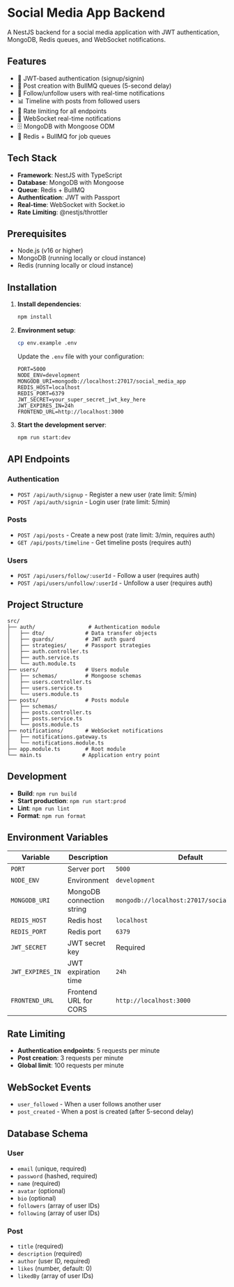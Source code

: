 # Social Media App Backend

A NestJS backend for a social media application with JWT authentication, MongoDB, Redis queues, and WebSocket notifications.

## Features

- 🔐 JWT-based authentication (signup/signin)
- 📝 Post creation with BullMQ queues (5-second delay)
- 👥 Follow/unfollow users with real-time notifications
- 📊 Timeline with posts from followed users
- 🚦 Rate limiting for all endpoints
- 🔄 WebSocket real-time notifications
- 🗄️ MongoDB with Mongoose ODM
- 🚀 Redis + BullMQ for job queues

## Tech Stack

- **Framework**: NestJS with TypeScript
- **Database**: MongoDB with Mongoose
- **Queue**: Redis + BullMQ
- **Authentication**: JWT with Passport
- **Real-time**: WebSocket with Socket.io
- **Rate Limiting**: @nestjs/throttler

## Prerequisites

- Node.js (v16 or higher)
- MongoDB (running locally or cloud instance)
- Redis (running locally or cloud instance)

## Installation

1. **Install dependencies**:
   ```bash
   npm install
   ```

2. **Environment setup**:
   ```bash
   cp env.example .env
   ```
   
   Update the `.env` file with your configuration:
   ```env
   PORT=5000
   NODE_ENV=development
   MONGODB_URI=mongodb://localhost:27017/social_media_app
   REDIS_HOST=localhost
   REDIS_PORT=6379
   JWT_SECRET=your_super_secret_jwt_key_here
   JWT_EXPIRES_IN=24h
   FRONTEND_URL=http://localhost:3000
   ```

3. **Start the development server**:
   ```bash
   npm run start:dev
   ```

## API Endpoints

### Authentication
- `POST /api/auth/signup` - Register a new user (rate limit: 5/min)
- `POST /api/auth/signin` - Login user (rate limit: 5/min)

### Posts
- `POST /api/posts` - Create a new post (rate limit: 3/min, requires auth)
- `GET /api/posts/timeline` - Get timeline posts (requires auth)

### Users
- `POST /api/users/follow/:userId` - Follow a user (requires auth)
- `POST /api/users/unfollow/:userId` - Unfollow a user (requires auth)

## Project Structure

```
src/
├── auth/                 # Authentication module
│   ├── dto/             # Data transfer objects
│   ├── guards/          # JWT auth guard
│   ├── strategies/      # Passport strategies
│   ├── auth.controller.ts
│   ├── auth.service.ts
│   └── auth.module.ts
├── users/               # Users module
│   ├── schemas/         # Mongoose schemas
│   ├── users.controller.ts
│   ├── users.service.ts
│   └── users.module.ts
├── posts/               # Posts module
│   ├── schemas/
│   ├── posts.controller.ts
│   ├── posts.service.ts
│   └── posts.module.ts
├── notifications/       # WebSocket notifications
│   ├── notifications.gateway.ts
│   └── notifications.module.ts
├── app.module.ts        # Root module
└── main.ts             # Application entry point
```

## Development

- **Build**: `npm run build`
- **Start production**: `npm run start:prod`
- **Lint**: `npm run lint`
- **Format**: `npm run format`

## Environment Variables

| Variable | Description | Default |
|----------|-------------|---------|
| `PORT` | Server port | `5000` |
| `NODE_ENV` | Environment | `development` |
| `MONGODB_URI` | MongoDB connection string | `mongodb://localhost:27017/social_media_app` |
| `REDIS_HOST` | Redis host | `localhost` |
| `REDIS_PORT` | Redis port | `6379` |
| `JWT_SECRET` | JWT secret key | Required |
| `JWT_EXPIRES_IN` | JWT expiration time | `24h` |
| `FRONTEND_URL` | Frontend URL for CORS | `http://localhost:3000` |

## Rate Limiting

- **Authentication endpoints**: 5 requests per minute
- **Post creation**: 3 requests per minute
- **Global limit**: 100 requests per minute

## WebSocket Events

- `user_followed` - When a user follows another user
- `post_created` - When a post is created (after 5-second delay)

## Database Schema

### User
- `email` (unique, required)
- `password` (hashed, required)
- `name` (required)
- `avatar` (optional)
- `bio` (optional)
- `followers` (array of user IDs)
- `following` (array of user IDs)

### Post
- `title` (required)
- `description` (required)
- `author` (user ID, required)
- `likes` (number, default: 0)
- `likedBy` (array of user IDs) 